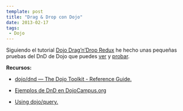 ```yaml
---
template: post
title: "Drag & Drop con Dojo"
date: 2013-02-17
tags:
 - Dojo
---
```


Siguiendo el tutorial [Dojo Drag’n’Drop Redux](http://www.sitepen.com/blog/2011/12/05/dojo-drag-n-drop-redux/) he hecho unas pequeñas pruebas del DnD de Dojo que puedes [ver](https://github.com/msosvi/dojo_demos) y [probar](https://dl.dropbox.com/u/302696/dojo_demos/index.html).


**Recursos:**

* [dojo/dnd &mdash; The Dojo Toolkit - Reference Guide.](http://dojotoolkit.org/reference-guide/1.8/dojo/dnd.html)

* [Ejemplos de DnD en DojoCampus.org](http://dojocampus.org/explorer/#Dojo_Drag%20And%20Drop)

* [Using dojo/query.](http://dojotoolkit.org/documentation/tutorials/1.8/using_query/)
